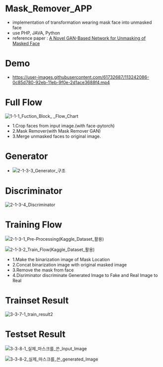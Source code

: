 # Mask_Remover_APP
- implementation of transformation wearing mask face into unmasked face 
- use PHP, JAVA, Python 
- reference paper : [A Novel GAN-Based Network for Unmasking of Masked Face](https://ieeexplore.ieee.org/stamp/stamp.jsp?tp=&arnumber=9019697)

# Demo
- https://user-images.githubusercontent.com/61732687/113242086-0c85d780-92eb-11eb-9f0e-2d1ace3688f4.mp4

# Full Flow

![1-1-1_Fuction_Block_ _Flow_Chart](https://user-images.githubusercontent.com/61732687/113379671-1542e000-93b5-11eb-8d89-f0cac59d4fd6.png)
- 1.Crop faces from input image.(with face-pytorch)
- 2.Mask Remover(with Mask Remover GAN)
- 3.Merge unmasked faces to original image.

# Generator
- ![2-1-3-3_Generator_구조](https://user-images.githubusercontent.com/61732687/113379789-6bb01e80-93b5-11eb-9a46-ec8cffd87e38.png)

# Discriminator

![2-1-3-4_Discriminator](https://user-images.githubusercontent.com/61732687/113379801-71a5ff80-93b5-11eb-8d6c-cf047c98c705.png)

# Training Flow

![2-1-3-1_Pre-Processing(Kaggle_Dataset_활용)](https://user-images.githubusercontent.com/61732687/113379815-81bddf00-93b5-11eb-8d36-18bbb6dc881a.png)

![2-1-3-2_Train_Flow(Kaggle_Dataset_활용)](https://user-images.githubusercontent.com/61732687/113379805-78347700-93b5-11eb-8595-2d0a9ca5d5a1.png)
- 1.Make the binarization image of Mask Location
- 2.Concat binarization image with original masked image
- 3.Remove the mask from face
- 4.Disriminator discriminate Generated Image to Fake and Real Image to Real

# Trainset Result

![3-3-7-1_train_result2](https://user-images.githubusercontent.com/61732687/113379761-576c2180-93b5-11eb-8356-72f24153a71c.png)

# Testset Result

![3-3-8-1_실제_마스크를_쓴_Input_Image](https://user-images.githubusercontent.com/61732687/113379775-60f58980-93b5-11eb-86e5-bd6466461e02.jpg)

![3-3-8-2_실제_마스크를_쓴_generated_Image](https://user-images.githubusercontent.com/61732687/113379777-6357e380-93b5-11eb-972c-1b6985884dd0.png)

